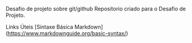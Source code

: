 Desafio de projeto sobre git/github
Repositorio criado para o Desafio de Projeto.

Links Úteis
[Sintaxe Básica Markdown] (https://www.markdownguide.org/basic-syntax/)
